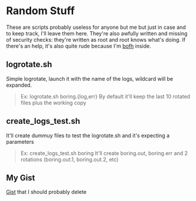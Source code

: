 # Random Stuff

These are scripts probably useless for anyone but me but just in case and to keep track, I'll leave them here.
They're also awfully written and missing of security checks: they're written as root and root knows what's doing.
If there's an help, it's also quite rude because I'm [bofh](https://en.wikipedia.org/wiki/Bastard_Operator_From_Hell) inside.

## logrotate.sh
Simple logrotate, launch it with the name of the logs, wildcard will be expanded.
> Ex: 
> logrotate.sh boring.{log,err}
By default it'll keep the last 10 rotated files plus the working copy


## create_logs_test.sh
It'll create dummuy files to test the logrotate.sh and it's expecting a parameters
> Ex:
> create_logs_test.sh boring
It'll create boring.out, boring.err and 2 rotations (boring.out.1, boring.out.2, etc)


## My Gist
[Gist](https://gist.github.com/jtheo) that I should probably delete
